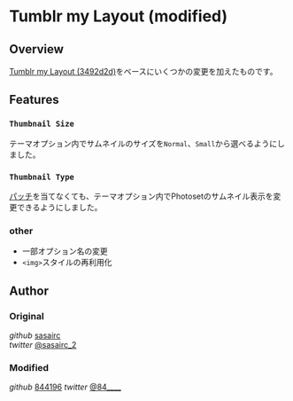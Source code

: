 Tumblr  my  Layout (modified)
================

## Overview
[Tumblr my Layout (3492d2d)](https://github.com/sasairc/Tumblr_my_Layout/tree/3492d2daf7d3ca7ccd4a03b61069b8919089a147)をベースにいくつかの変更を加えたものです。

## Features
### `Thumbnail Size`
テーマオプション内でサムネイルのサイズを`Normal`、`Small`から選べるようにしました。

### `Thumbnail Type`
[パッチ](https://github.com/sasairc/Tumblr_my_Layout/tree/master/patch)を当てなくても、テーマオプション内でPhotosetのサムネイル表示を変更できるようにしました。

### other

- 一部オプション名の変更
- `<img>`スタイルの再利用化

## Author
### Original
_github_ [sasairc](https://github.com/sasairc)  
_twitter_  [@sasairc_2](https://twitter.com/sasairc_2)

### Modified
*github* [844196](https://github.com/844196)
*twitter* [@84____](https://twitter.com/84____)
